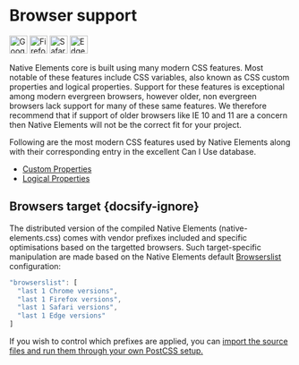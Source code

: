 # Browser support

<img width="32px" alt="Google Chrome" src="https://bit.ly/2EqrUDl"/> <img width="32px" alt="Firefox" src="https://bit.ly/35SKj4D"/> <img width="32px" alt="Safari" src="https://bit.ly/3jJNLps"/> <img width="32px" alt="Edge" src="https://bit.ly/2MnqnyS"/>

Native Elements core is built using many modern CSS features. Most notable of these features include CSS variables, also known as CSS custom properties and logical properties. Support for these features is exceptional among modern evergreen browsers, however older, non evergreen browsers lack support for many of these same features. We therefore recommend that if support of older browsers like IE 10 and 11 are a concern then Native Elements will not be the correct fit for your project.

Following are the most modern CSS features used by Native Elements along with their corresponding entry in the excellent Can I Use database.

- [Custom Properties](https://caniuse.com/#feat=css-variables)
- [Logical Properties](https://caniuse.com/#feat=css-logical-props)

## Browsers target {docsify-ignore}

The distributed version of the compiled Native Elements (native-elements.css) comes with vendor prefixes included and specific optimisations based on the targetted browsers. Such target-specific manipulation are made based on the Native Elements default <a href="https://github.com/browserslist/browserslist" target="_blank" rel="noopener noreferrer">Browserslist</a> configuration:

```js
"browserslist": [
  "last 1 Chrome versions",
  "last 1 Firefox versions",
  "last 1 Safari versions",
  "last 1 Edge versions"
]
```

If you wish to control which prefixes are applied, you can [import the source files and run them through your own PostCSS setup.](/docs/getting-started/installation#compiling-source)
